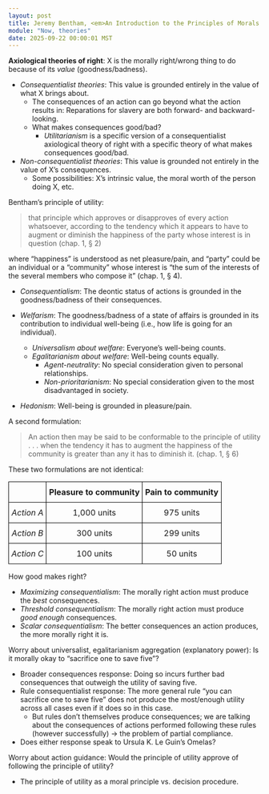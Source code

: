```yaml
---
layout: post
title: Jeremy Bentham, <em>An Introduction to the Principles of Morals and Legislation</em>
module: "Now, theories"
date: 2025-09-22 00:00:01 MST
---
```


**Axiological theories of right**: X is the morally right/wrong thing to do because of its *value* (goodness/badness).

- *Consequentialist theories*: This value is grounded entirely in the value of what X brings about.
  - The consequences of an action can go beyond what the action results in: Reparations for slavery are both forward- and backward-looking.
  - What makes consequences good/bad?
    - *Utilitarianism* is a specific version of a consequentialist axiological theory of right with a specific theory of what makes consequences good/bad.
- *Non-consequentialist theories*: This value is grounded not entirely in the value of X’s consequences.
  - Some possibilities: X’s intrinsic value, the moral worth of the person doing X, etc.

Bentham’s principle of utility:

> that principle which approves or disapproves of every action whatsoever, according to the tendency which it appears to have to augment or diminish the happiness of the party whose interest is in question (chap. 1, § 2)

where “happiness” is understood as net pleasure/pain, and “party” could be an individual or a “community” whose interest is “the sum of the interests of the several members who compose it” (chap. 1, § 4).

- *Consequentialism*: The deontic status of actions is grounded in the goodness/badness of their consequences.
- *Welfarism*: The goodness/badness of a state of affairs is grounded in its contribution to individual well-being (i.e., how life is going for an individual).
  - *Universalism about welfare*: Everyone’s well-being counts.
  - *Egalitarianism about welfare*: Well-being counts equally.
    - *Agent-neutrality*: No special consideration given to personal relationships.
    - *Non-prioritarianism*: No special consideration given to the most disadvantaged in society.

- *Hedonism*: Well-being is grounded in pleasure/pain.

A second formulation:

> An action then may be said to be conformable to the principle of utility . . . when the tendency it has to augment the happiness of the community is greater than any it has to diminish it. (chap. 1, § 6)

These two formulations are not identical:

<style type="text/css">
.tg  {border-collapse:collapse;border-spacing:0;}
.tg td{border-color:black;border-style:solid;border-width:1px;overflow:hidden;padding:10px 5px;word-break:normal;}
.tg th{border-color:black;border-style:solid;border-width:1px;font-weight:normal;overflow:hidden;padding:10px 5px;word-break:normal;}
.tg .tg-0lax{text-align:center;vertical-align:top}
</style>
<center>
<table class="tg mb-3"><thead>
  <tr>
    <th class="tg-0lax"></th>
    <th class="tg-0lax"><strong>Pleasure to community</strong></th>
    <th class="tg-0lax"><strong>Pain to community</strong></th>
  </tr></thead>
<tbody>
  <tr>
    <td class="tg-0lax"><em>Action A</em></td>
    <td class="tg-0lax">1,000 units</td>
    <td class="tg-0lax">975 units</td>
  </tr>
  <tr>
    <td class="tg-0lax"><em>Action B</em></td>
    <td class="tg-0lax">300 units</td>
    <td class="tg-0lax">299 units</td>
  </tr>
  <tr>
    <td class="tg-0lax"><em>Action C</em></td>
    <td class="tg-0lax">100 units</td>
    <td class="tg-0lax">50 units</td>
  </tr>
</tbody>
</table>
</center>

How good makes right?

- *Maximizing consequentialism*: The morally right action must produce the *best* consequences.
- *Threshold consequentialism*: The morally right action must produce *good enough* consequences.
- *Scalar consequentialism*: The better consequences an action produces, the more morally right it is.

Worry about universalist, egalitarianism aggregation (explanatory power): Is it morally okay to “sacrifice one to save five”?

- Broader consequences response: Doing so incurs further bad consequences that outweigh the utility of saving five.
- Rule consequentialist response: The more general rule “you can sacrifice one to save five” does not produce the most/enough utility across all cases even if it does so in this case.
  - But rules don’t themselves produce consequences; we are talking about the consequences of actions performed following these rules (however successfully) -> the problem of partial compliance.
- Does either response speak to Ursula K. Le Guin’s Omelas?

Worry about action guidance: Would the principle of utility approve of following the principle of utility?

- The principle of utility as a moral principle vs. decision procedure.
